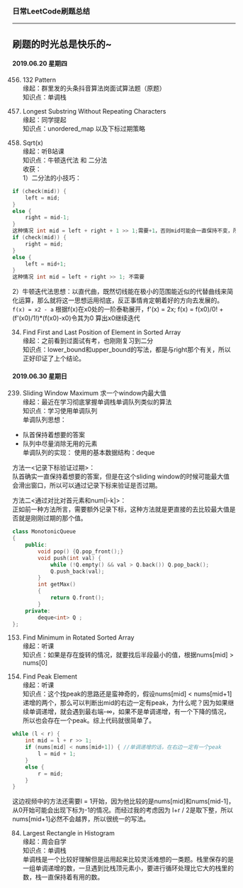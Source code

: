 ### 日常LeetCode刷题总结 
---
刷题的时光总是快乐的~
---

#### 2019.06.20 星期四  
456. 132 Pattern   
缘起：群里发的头条抖音算法岗面试算法题（原题）  
知识点：单调栈  


3. Longest Substring Without Repeating Characters  
缘起：同学提起  
知识点：unordered_map 以及下标过期策略  

69. Sqrt(x)  
缘起：听B站课  
知识点：牛顿迭代法 和 二分法  
收获：  
1）二分法的小技巧：  
```cpp
if (check(mid)) {
    left = mid;
}
else {
    right = mid-1;
}
这种情况 int mid = left + right + 1 >> 1;需要+1，否则mid可能会一直保持不变，所以left也会保持不变，陷入死循环。    
if (check(mid)) {
    right = mid;
}
else {
    left = mid+1;
}
这种情况 int mid = left + right >> 1; 不需要
```
2）牛顿迭代法思想：以直代曲，既然切线能在极小的范围能近似的代替曲线来简化运算，那么就将这一思想运用彻底，反正事情肯定朝着好的方向去发展的。  
`f(x) = x2 - a` 根据f(x)在x0处的一阶泰勒展开，f'(x) = 2x; f(x) = f(x0)/0! + (f'(x0)/1!)*(f(x0)-x0)令其为0 算出x0继续迭代  


34. Find First and Last Position of Element in Sorted Array  
缘起：之前看到过面试有考，也刚刚复习到二分  
知识点：lower_bound和upper_bound的写法，都是与right那个有关，所以正好印证了上个结论。


#### 2019.06.30 星期日 
239. Sliding Window Maximum 求一个window内最大值    
缘起：最近在学习彻底掌握单调栈单调队列类似的算法  
知识点：学习使用单调队列  
单调队列思想：  
* 队首保持着想要的答案 
* 队列中尽量消除无用的元素  
单调队列的实现： 
使用的基本数据结构：deque   

方法一<记录下标验证过期>：   
队首确实一直保持着想要的答案，但是在这个sliding window的时候可能最大值会滑出窗口，所以可以通过记录下标来验证是否过期。  

方法二<通过对比对首元素和num[i-k]>：  
正如前一种方法所言，需要额外记录下标，这种方法就是更直接的去比较最大值是否就是刚刚过期的那个值。  
```cpp
class MonotonicQueue
{
    public:
        void pop() {Q.pop_front();}
        void push(int val) {
            while (!Q.empty() && val > Q.back()) Q.pop_back();
            Q.push_back(val);
        }
        int getMax()
        {
            return Q.front();
        }
    private:
        deque<int> Q ;
};
```
153. Find Minimum in Rotated Sorted Array  
缘起：听课  
知识点：如果是存在旋转的情况，就要找后半段最小的值，根据nums[mid] > nums[0]  

162. Find Peak Element  
缘起：听课  
知识点：这个找peak的思路还是蛮神奇的，假设nums[mid] < nums[mid+1]递增的两个，那么可以判断出mid的右边一定有peak，为什么呢？因为如果继续单调递增，就会遇到最右端-∞，如果不是单调递增，有一个下降的情况，所以也会存在一个peak。综上代码就很简单了。
```cpp
while (l < r) {
    int mid = l + r >> 1;
    if (nums[mid] < nums[mid+1]) { //单调递增的话，在右边一定有一个peak
        l = mid + 1;
    }
    else {
        r = mid;
    }
}
```
这边视频中的方法还需要l = 1开始，因为他比较的是nums[mid]和nums[mid-1]，从0开始可能会出现下标为-1的情况。而经过我的考虑因为 l+r / 2是取下整，所以nums[mid+1]必然不会越界，所以很统一的写法。  

84. Largest Rectangle in Histogram  
缘起：周会自学  
知识点：单调栈  
单调栈是一个比较好理解但是运用起来比较灵活难想的一类题。栈里保存的是一组单调递增的数，一旦遇到比栈顶元素小，要进行循环处理比它大的栈里的数，栈一直保持着有用的数。  
